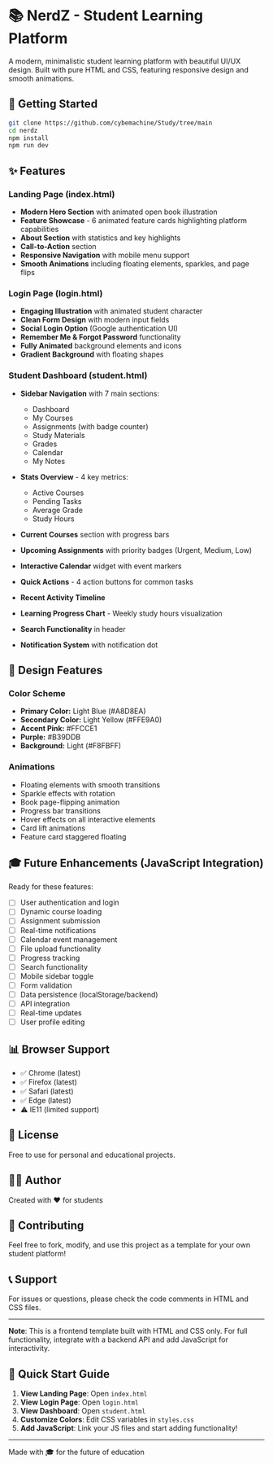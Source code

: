 # 📚 NerdZ - Student Learning Platform

A modern, minimalistic student learning platform with beautiful UI/UX design. Built with pure HTML and CSS, featuring responsive design and smooth animations.

## 🚀 Getting Started
```sh
git clone https://github.com/cybemachine/Study/tree/main
cd nerdz
npm install 
npm run dev
```

## ✨ Features

### Landing Page (index.html)
- **Modern Hero Section** with animated open book illustration
- **Feature Showcase** - 6 animated feature cards highlighting platform capabilities
- **About Section** with statistics and key highlights
- **Call-to-Action** section
- **Responsive Navigation** with mobile menu support
- **Smooth Animations** including floating elements, sparkles, and page flips

### Login Page (login.html)
- **Engaging Illustration** with animated student character
- **Clean Form Design** with modern input fields
- **Social Login Option** (Google authentication UI)
- **Remember Me & Forgot Password** functionality
- **Fully Animated** background elements and icons
- **Gradient Background** with floating shapes

### Student Dashboard (student.html)
- **Sidebar Navigation** with 7 main sections:
  - Dashboard
  - My Courses
  - Assignments (with badge counter)
  - Study Materials
  - Grades
  - Calendar
  - My Notes
  
- **Stats Overview** - 4 key metrics:
  - Active Courses
  - Pending Tasks
  - Average Grade
  - Study Hours

- **Current Courses** section with progress bars
- **Upcoming Assignments** with priority badges (Urgent, Medium, Low)
- **Interactive Calendar** widget with event markers
- **Quick Actions** - 4 action buttons for common tasks
- **Recent Activity Timeline**
- **Learning Progress Chart** - Weekly study hours visualization
- **Search Functionality** in header
- **Notification System** with notification dot

## 🎨 Design Features

### Color Scheme
- **Primary Color:** Light Blue (#A8D8EA)
- **Secondary Color:** Light Yellow (#FFE9A0)
- **Accent Pink:** #FFCCE1
- **Purple:** #B39DDB
- **Background:** Light (#F8FBFF)

### Animations
- Floating elements with smooth transitions
- Sparkle effects with rotation
- Book page-flipping animation
- Progress bar transitions
- Hover effects on all interactive elements
- Card lift animations
- Feature card staggered floating


## 🎓 Future Enhancements (JavaScript Integration)

Ready for these features:
- [ ] User authentication and login
- [ ] Dynamic course loading
- [ ] Assignment submission
- [ ] Real-time notifications
- [ ] Calendar event management
- [ ] File upload functionality
- [ ] Progress tracking
- [ ] Search functionality
- [ ] Mobile sidebar toggle
- [ ] Form validation
- [ ] Data persistence (localStorage/backend)
- [ ] API integration
- [ ] Real-time updates
- [ ] User profile editing

## 📊 Browser Support

- ✅ Chrome (latest)
- ✅ Firefox (latest)
- ✅ Safari (latest)
- ✅ Edge (latest)
- ⚠️ IE11 (limited support)

## 📝 License

Free to use for personal and educational projects.

## 👨‍💻 Author
Created with ❤️ for students

## 🤝 Contributing

Feel free to fork, modify, and use this project as a template for your own student platform!

## 📞 Support

For issues or questions, please check the code comments in HTML and CSS files.

---

**Note**: This is a frontend template built with HTML and CSS only. For full functionality, integrate with a backend API and add JavaScript for interactivity.

## 🎯 Quick Start Guide

1. **View Landing Page**: Open `index.html`
2. **View Login Page**: Open `login.html`
3. **View Dashboard**: Open `student.html`
4. **Customize Colors**: Edit CSS variables in `styles.css`
5. **Add JavaScript**: Link your JS files and start adding functionality!

---

Made with 🎓 for the future of education